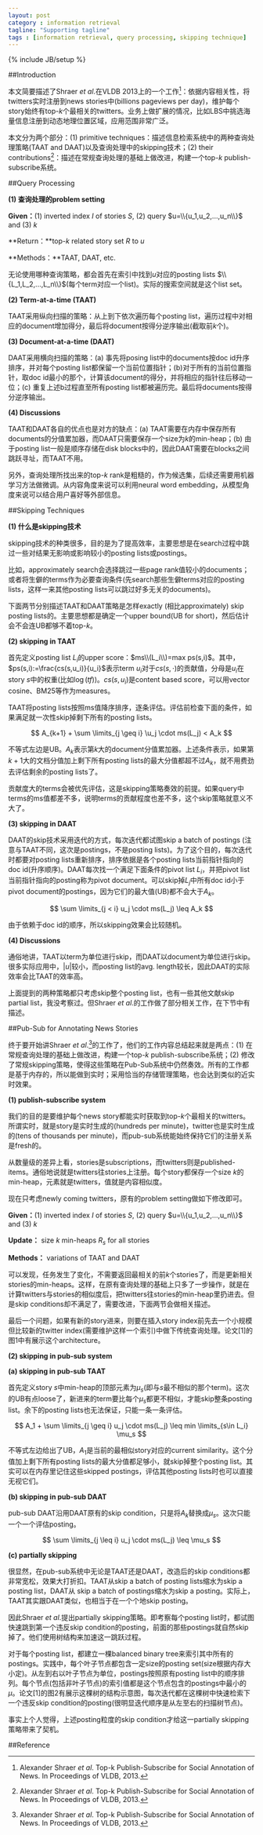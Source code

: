 ```yaml
---
layout: post
category : information retrieval
tagline: "Supporting tagline"
tags : [information retrieval, query processing, skipping technique]
---
```

{% include JB/setup %}

##Introduction

本文简要描述了Shraer $et\ al.$在VLDB 2013上的一个工作[^1]：依据内容相关性，将twitters实时注册到news stories中(billions pageviews per day)，维护每个story始终有top-$k$个最相关的twitters。业务上做扩展的情况，比如LBS中挑选海量信息注册到动态地理位置区域，应用范围非常广泛。

本文分为两个部分：(1) primitive techniques：描述信息检索系统中的两种查询处理策略(TAAT and DAAT)以及查询处理中的skipping技术；(2) their contributions[^1]：描述在常规查询处理的基础上做改进，构建一个top-$k$ publish-subscribe系统。

##Query Processing

**(1) 查询处理的problem setting**

**Given：**(1) inverted index $I$ of stories $S$, (2) query $u=\\{u_1,u_2,...,u_n\\}$ and (3) $k$

**Return：**top-$k$ related story set $R$ to $u$

**Methods：**TAAT, DAAT, etc.

无论使用哪种查询策略，都会首先在索引中找到$u$对应的posting lists $\\{L_1,L_2,...,L_n\\}$(每个term对应一个list)。实际的搜索空间就是这个list set。

**(2) Term-at-a-time (TAAT)**

TAAT采用纵向扫描的策略：从上到下依次遍历每个posting list，遍历过程中对相应的document增加得分，最后将document按得分逆序输出(截取前$k$个)。

**(3) Document-at-a-time (DAAT)**

DAAT采用横向扫描的策略：(a) 事先将posing list中的documents按doc id升序排序，并对每个posting list都保留一个当前位置指针；(b)对于所有的当前位置指针，取doc id最小的那个，计算该document的得分，并将相应的指针往后移动一位；(c) 重复上述b过程直至所有posting list都被遍历完。最后将documents按得分逆序输出。

**(4) Discussions**

TAAT和DAAT各自的优点也是对方的缺点：(a) TAAT需要在内存中保存所有documents的分值累加器，而DAAT只需要保存一个size为$k$的min-heap；(b) 由于posting list一般是顺序存储在disk blocks中的，因此DAAT需要在blocks之间跳跃寻址，而TAAT不用。

另外，查询处理所找出来的top-$k$ rank是粗糙的，作为候选集，后续还需要用机器学习方法做微调。从内容角度来说可以利用neural word embedding，从模型角度来说可以结合用户喜好等外部信息。

##Skipping Techniques

**(1) 什么是skipping技术**

skipping技术的种类很多，目的是为了提高效率，主要思想是在search过程中跳过一些对结果无影响或影响较小的posting lists或postings。

比如，approximately search会选择跳过一些page rank值较小的documents；或者将生僻的terms作为必要查询条件(先search那些生僻terms对应的posting lists，这样一来其他posting lists可以跳过好多无关的documents)。

下面两节分别描述TAAT和DAAT策略是怎样exactly (相比approximately) skip posting lists的。主要思想都是确定一个upper bound(UB for short)，然后估计会不会连UB都够不着top-$k$。

**(2) skipping in TAAT**

首先定义posting list $L_i$的upper score：$ms\\(L_i\\)=max ps(s,i)$。其中，$ps(s,i):=\frac{cs(s,u_i)}{u_i}$表示term $u_i$对于$cs(s,\cdot)$的贡献值，分母是$u_i$在story $s$中的权重(比如$\log(tf)$)。$cs(s,u_i)$是content based score，可以用vector cosine、BM25等作为measures。

TAAT将posting lists按照ms值降序排序，逐条评估。评估前检查下面的条件，如果满足就一次性skip掉剩下所有的posting lists。

$$
A_{k+1} + \sum \limits_{j \geq i} \u_j \cdot ms(L_j) < A_k
$$

不等式左边是UB。$A_k$表示第$k$大的document分值累加器。上述条件表示，如果第$k+1$大的文档分值加上剩下所有posting lists的最大分值都超不过$A_k$，就不用费劲去评估剩余的posting lists了。

贡献度大的terms会被优先评估，这是skipping策略奏效的前提。如果query中terms的ms值都差不多，说明terms的贡献程度也差不多，这个skip策略就意义不大了。

**(3) skipping in DAAT**

DAAT的skip技术采用迭代的方式，每次迭代都试图skip a batch of postings (注意与TAAT不同，这次是postings，不是posting lists)。为了这个目的，每次迭代时都要对posting lists重新排序，排序依据是各个posting lists当前指针指向的doc id(升序顺序)。DAAT每次找一个满足下面条件的pivot list $L_i$，并把pivot list当前指针指向的posting称为pivot document。可以skip掉$L_j$中所有doc id小于pivot document的postings，因为它们的最大值(UB)都不会大于$A_k$。

$$
\sum \limits_{j < i} u_j \cdot ms(L_j) \leq A_k
$$

由于依赖于doc id的顺序，所以skipping效果会比较随机。

**(4) Discussions**

通俗地讲，TAAT以term为单位进行skip，而DAAT以document为单位进行skip。很多实际应用中，$|u|$较小，而posting list的avg. length较长，因此DAAT的实际效率会比TAAT的效率高。

上面提到的两种策略都只考虑skip整个posting list，也有一些其他文献skip partial list，我没考察过。但Shraer $et\ al.$的工作做了部分相关工作，在下节中有描述。

##Pub-Sub for Annotating News Stories

终于要开始讲Shraer $et\ al.$[^1]的工作了，他们的工作内容总结起来就是两点：(1) 在常规查询处理的基础上做改进，构建一个top-$k$ publish-subscribe系统；(2) 修改了常规skipping策略，使得这些策略在Pub-Sub系统中仍然奏效。所有的工作都是基于内存的，所以能做到实时；采用恰当的存储管理策略，也会达到类似的近实时效果。

**(1) publish-subscribe system**

我们的目的是要维护每个news story都能实时获取到top-$k$个最相关的twitters。所谓实时，就是story是实时生成的(hundreds per minute)，twitter也是实时生成的(tens of thousands per minute)，而pub-sub系统能始终保持它们的注册关系是fresh的。

从数量级的差异上看，stories是subscriptions，而twitters则是published-items。通俗地说就是twitters往stories上注册。每个story都保存一个size $k$的min-heap，元素就是twitters，值就是内容相似度。

现在只考虑newly coming twitters，原有的problem setting做如下修改即可。

**Given：**(1) inverted index $I$ of stories $S$, (2) query $u=\\{u_1,u_2,...,u_n\\}$ and (3) $k$

**Update：** size $k$ min-heaps $R_{s}$ for all stories

**Methods：** variations of TAAT and DAAT

可以发现，任务发生了变化，不需要返回最相关的前$k$个stories了，而是更新相关stories的min-heaps。这样，在原有查询处理的基础上只多了一步操作，就是在计算twitters与stories的相似度后，把twitters往stories的min-heap里扔进去。但是skip conditions却不满足了，需要改进，下面两节会做相关描述。

最后一个问题，如果有新的story进来，则要在插入story index前先去一个小规模但比较新的twitter index(需要维护这样一个索引)中做下传统查询处理。论文[1]的图1中有展示这个architecture。

**(2) skipping in pub-sub system**

**(a) skipping in pub-sub TAAT**

首先定义story $s$中min-heap的顶部元素为$\mu_s$(即与$s$最不相似的那个term)。这次的UB有点loose了，新进来的term要比每个$\mu_s$都更不相似，才能skip整条posting list。余下的posting lists也无法保证，只能一条一条评估。

$$
A_1 + \sum \limits_{j \geq i} u_j \cdot ms(L_j) \leq min \limits_{s\in L_i} \mu_s
$$

不等式左边给出了UB，$A_1$是当前的最相似story对应的current similarity。这个分值加上剩下所有posting lists的最大分值都足够小，就skip掉整个posting list。其实可以在内存里记住这些skipped postings，评估其他posting lists时也可以直接无视它们。

**(b) skipping in pub-sub DAAT**

pub-sub DAAT沿用DAAT原有的skip condition，只是将$A_k$替换成$\mu_s$。这次只能一个一个评估posting。

$$
\sum \limits_{j \leq i} u_j \cdot ms(L_j) \leq \mu_s
$$

**(c) partially skipping**

很显然，在pub-sub系统中无论是TAAT还是DAAT，改造后的skip conditions都非常宽松，效果大打折扣。TAAT从skip a batch of posting lists缩水为skip a posting list，DAAT从 skip a batch of postings缩水为skip a posting。实际上，TAAT其实跟DAAT类似，也相当于在一个个地skip posting。

因此Shraer $et\ al.$提出partially skipping策略。即考察每个posting list时，都试图快速跳到第一个违反skip condition的posting，前面的那些postings就自然skip掉了。他们使用树结构来加速这一跳跃过程。

对于每个posting list，都建立一棵balanced binary tree来索引其中所有的postings。实践中，每个叶子节点都包含一定size的posting set(size根据内存大小定)。从左到右以叶子节点为单位，postings按照原有posting list中的顺序排列。每个节点(包括非叶子节点)的索引值都是这个节点包含的postings中最小的$\mu$。论文[1]的图2有展示这棵树的结构示意图，每次迭代都在这棵树中快速检索下一个违反skip condition的posting(很明显迭代顺序是从左至右的扫描树节点)。

事实上个人觉得，上述posting粒度的skip condition才给这一partially skipping策略带来了契机。

##Reference

[^1]: Alexander Shraer $et\ al.$ Top-k Publish-Subscribe for Social Annotation of News. In Proceedings of VLDB, 2013.